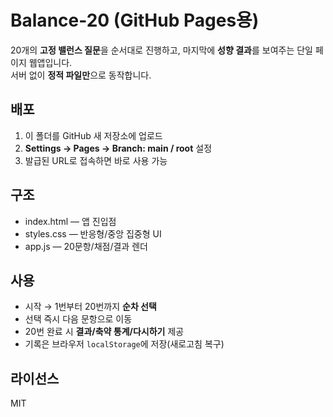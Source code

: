 # Balance-20 (GitHub Pages용)

20개의 **고정 밸런스 질문**을 순서대로 진행하고, 마지막에 **성향 결과**를 보여주는 단일 페이지 웹앱입니다.  
서버 없이 **정적 파일만**으로 동작합니다.

## 배포
1) 이 폴더를 GitHub 새 저장소에 업로드
2) **Settings → Pages → Branch: main / root** 설정
3) 발급된 URL로 접속하면 바로 사용 가능

## 구조
- index.html — 앱 진입점
- styles.css — 반응형/중앙 집중형 UI
- app.js — 20문항/채점/결과 렌더

## 사용
- 시작 → 1번부터 20번까지 **순차 선택**
- 선택 즉시 다음 문항으로 이동
- 20번 완료 시 **결과/축약 통계/다시하기** 제공
- 기록은 브라우저 `localStorage`에 저장(새로고침 복구)

## 라이선스
MIT
